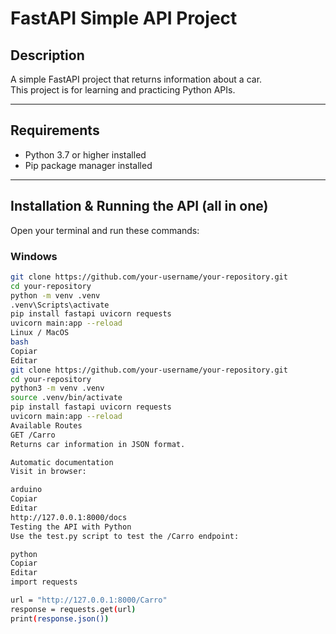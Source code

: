 # FastAPI Simple API Project

## Description  
A simple FastAPI project that returns information about a car.  
This project is for learning and practicing Python APIs.

---

## Requirements  

- Python 3.7 or higher installed  
- Pip package manager installed  

---

## Installation & Running the API (all in one)

Open your terminal and run these commands:

### Windows

```bash
git clone https://github.com/your-username/your-repository.git
cd your-repository
python -m venv .venv
.venv\Scripts\activate
pip install fastapi uvicorn requests
uvicorn main:app --reload
Linux / MacOS
bash
Copiar
Editar
git clone https://github.com/your-username/your-repository.git
cd your-repository
python3 -m venv .venv
source .venv/bin/activate
pip install fastapi uvicorn requests
uvicorn main:app --reload
Available Routes
GET /Carro
Returns car information in JSON format.

Automatic documentation
Visit in browser:

arduino
Copiar
Editar
http://127.0.0.1:8000/docs
Testing the API with Python
Use the test.py script to test the /Carro endpoint:

python
Copiar
Editar
import requests

url = "http://127.0.0.1:8000/Carro"
response = requests.get(url)
print(response.json())
